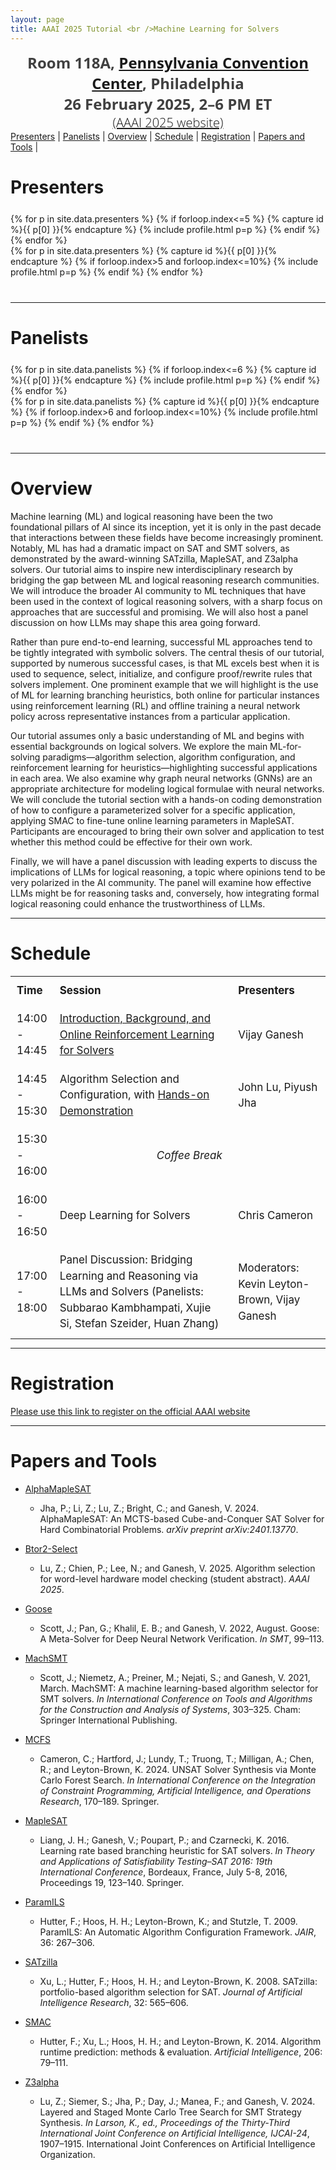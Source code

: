 ```yaml
---
layout: page
title: AAAI 2025 Tutorial <br />Machine Learning for Solvers
---
```

<!-- <div class="venue" style="font-size: 27px; display: block; font-family: 'Open Sans', 'Helvetica Neue', Helvetica, Arial, sans-serif; font-weight: 300; color: #404040; text-align: center;">
  <a target="_blank" href="https://neurips.cc/virtual/2023/tutorial/73946"><strong>Video Recording</strong></a>
</div> -->

<div class="venue" style="font-size: 24px; display: block; font-family: 'Open Sans', 'Helvetica Neue', Helvetica, Arial, sans-serif; font-weight: 300; color: #404040; text-align: center;">
  <strong>Room 118A, <a target="_blank" href="https://g.co/kgs/jLhwXps">Pennsylvania Convention Center</a>, Philadelphia</strong>
</div>

<div class="venue" style="font-size: 24px; display: block; font-family: 'Open Sans', 'Helvetica Neue', Helvetica, Arial, sans-serif; font-weight: 300; color: #404040; text-align: center;">
  <strong>26 February 2025, 2–6 PM ET</strong>
</div>

<div class="venue" style="font-size: 20px; display: block; font-family: 'Open Sans', 'Helvetica Neue', Helvetica, Arial, sans-serif; font-weight: 300; color: #404040; text-align: center;">
  <a target="_blank" href="https://aaai.org/conference/aaai/aaai-25/tutorial-and-lab-list/#TH24">(AAAI 2025 website)</a>
</div>

<div class="sharethis-inline-share-buttons"></div>
<meta name="thumbnail" content="https://ml-for-solvers.github.io/img/aaai-small.jpeg" />

<nav>
  <a href="#presenters">Presenters</a> |
  <a href="#panelists">Panelists</a> |
  <a href="#overview">Overview</a> |
  <a href="#schedule">Schedule</a> |
  <a href="#registration">Registration</a> |
  <a href="#papers-and-tools">Papers and Tools</a> |
</nav>

# Presenters
<div class="container" style="margin-top: 25px;margin-bottom: 40px;">
  <div class="row">
    {% for p in site.data.presenters %}
    {% if forloop.index<=5 %}
    {% capture id %}{{ p[0] }}{% endcapture %}
    {% include profile.html p=p %}
    {% endif %}
    {% endfor %}
  </div>
  <div class="row">
    {% for p in site.data.presenters %}
    {% capture id %}{{ p[0] }}{% endcapture %}
    {% if forloop.index>5 and forloop.index<=10%}
    {% include profile.html p=p %}
    {% endif %}
    {% endfor %}
  </div>
</div>
<hr>

# Panelists
<div class="container" style="margin-top: 25px;margin-bottom: 40px;">
  <div class="row">
    {% for p in site.data.panelists %}
    {% if forloop.index<=6 %}
    {% capture id %}{{ p[0] }}{% endcapture %}
    {% include profile.html p=p %}
    {% endif %}
    {% endfor %}
  </div>
  <div class="row">
    {% for p in site.data.panelists %}
    {% capture id %}{{ p[0] }}{% endcapture %}
    {% if forloop.index>6 and forloop.index<=10%}
    {% include profile.html p=p %}
    {% endif %}
    {% endfor %}
  </div>
</div>
<hr>

# Overview

Machine learning (ML) and logical reasoning have been the two foundational pillars of AI since its inception, yet it is only in the past decade that interactions between these fields have become increasingly prominent. Notably, ML has had a dramatic impact on SAT and SMT solvers, as demonstrated by the award-winning SATzilla, MapleSAT, and Z3alpha solvers. Our tutorial aims to inspire new interdisciplinary research by bridging the gap between ML and logical reasoning research communities. We will introduce the broader AI community to ML techniques that have been used in the context of logical reasoning solvers, with a sharp focus on approaches that are successful and promising. We will also host a panel discussion on how LLMs may shape this area going forward.

Rather than pure end-to-end learning, successful ML approaches tend to be tightly integrated with symbolic solvers. The central thesis of our tutorial, supported by numerous successful cases, is that ML excels best when it is used to sequence, select, initialize, and configure proof/rewrite rules that solvers implement. One prominent example that we will highlight is the use of ML for learning branching heuristics, both online for particular instances using reinforcement learning (RL) and offline training a neural network policy across representative instances from a particular application. 

Our tutorial assumes only a basic understanding of ML and begins with essential backgrounds on logical solvers. We explore the main ML-for-solving paradigms—algorithm selection, algorithm configuration, and reinforcement learning for heuristics—highlighting successful applications in each area. We also examine why graph neural networks (GNNs) are an appropriate architecture for modeling logical formulae with neural networks. We will conclude the tutorial section with a hands-on coding demonstration of how to configure a parameterized solver for a specific application, applying SMAC to fine-tune online learning parameters in MapleSAT. Participants are encouraged to bring their own solver and application to test whether this method could be effective for their own work. 

Finally, we will have a panel discussion with leading experts to discuss the implications of LLMs for logical reasoning, a topic where opinions tend to be very polarized in the AI community. The panel will examine how effective LLMs might be for reasoning tasks and, conversely, how integrating formal logical reasoning could enhance the trustworthiness of LLMs.

<hr>

# Schedule

<div class="container" style="margin-top: 15px; text-align: center;">
  <table style="width: 100%; max-width: 1050px; margin: auto; border-collapse: collapse; font-size: 17px; line-height: 1.5;">
    <tr style="font-weight: bold;">
      <th style="padding: 10px; text-align: left; width: 12%;">Time</th>
      <th style="padding: 10px; text-align: left; width: 58%;">Session</th>
      <th style="padding: 10px; text-align: left; width: 30%;">Presenters</th>
    </tr>
    <tr>
      <td style="padding: 10px;">14:00 - 14:45</td>
      <td style="padding: 10px;"><a href="https://docs.google.com/presentation/d/1muSL9TGqe45uZzI803IO3Bu4sNgOKCba/edit?usp=sharing&ouid=117676940067056675826&rtpof=true&sd=true">Introduction, Background, and Online Reinforcement Learning for Solvers</a></td>
      <td style="padding: 10px;">Vijay Ganesh</td>
    </tr>
    <tr>
      <td style="padding: 10px;">14:45 - 15:30</td>
      <td style="padding: 10px;">Algorithm Selection and Configuration, with <a href="https://colab.research.google.com/drive/1hx8JAsGjtzllOWjZpULir8i_7qua-UOw?usp=sharing">Hands-on Demonstration</a></td>
      <td style="padding: 10px;">John Lu, Piyush Jha</td>
    </tr>
    <tr>
      <td style="padding: 10px;">15:30 - 16:00</td>
      <td colspan="2" style="padding: 10px; font-style: italic; text-align: center;">Coffee Break</td>
    </tr>
    <tr>
      <td style="padding: 10px;">16:00 - 16:50</td>
      <td style="padding: 10px;">Deep Learning for Solvers</td>
      <td style="padding: 10px;">Chris Cameron</td>
    </tr>
    <tr>
      <td style="padding: 10px;">17:00 - 18:00</td>
      <td style="padding: 10px;">Panel Discussion: Bridging Learning and Reasoning via LLMs and Solvers (Panelists: Subbarao Kambhampati, Xujie Si, Stefan Szeider, Huan Zhang)</td>
      <td style="padding: 10px;">Moderators: Kevin Leyton-Brown, Vijay Ganesh</td>
    </tr>
  </table>
</div>

<hr>

# Registration

<div class="venue" style="display: block;">
  <a target="_blank" href="https://aaai.org/conference/aaai/aaai-25/registration/">Please use this link to register on the official AAAI website</a>
</div>
<hr>

# Papers and Tools

- [AlphaMapleSAT](https://arxiv.org/abs/2401.13770)  
  - Jha, P.; Li, Z.; Lu, Z.; Bright, C.; and Ganesh, V. 2024. AlphaMapleSAT: An MCTS-based Cube-and-Conquer SAT Solver for Hard Combinatorial Problems. *arXiv preprint arXiv:2401.13770*.

- [Btor2-Select](https://gitlab.com/sosy-lab/software/btor2-select)  
  - Lu, Z.; Chien, P.; Lee, N.; and Ganesh, V. 2025. Algorithm selection for word-level hardware model checking (student abstract). *AAAI 2025*.

- [Goose](https://goosesolver.github.io/)  
  - Scott, J.; Pan, G.; Khalil, E. B.; and Ganesh, V. 2022, August. Goose: A Meta-Solver for Deep Neural Network Verification. *In SMT*, 99–113.

- [MachSMT](https://machsmt.github.io/)  
  - Scott, J.; Niemetz, A.; Preiner, M.; Nejati, S.; and Ganesh, V. 2021, March. MachSMT: A machine learning-based algorithm selector for SMT solvers. *In International Conference on Tools and Algorithms for the Construction and Analysis of Systems*, 303–325. Cham: Springer International Publishing.

- [MCFS](https://github.com/ChrisCameron1/MCFS)  
  - Cameron, C.; Hartford, J.; Lundy, T.; Truong, T.; Milligan, A.; Chen, R.; and Leyton-Brown, K. 2024. UNSAT Solver Synthesis via Monte Carlo Forest Search. *In International Conference on the Integration of Constraint Programming, Artificial Intelligence, and Operations Research*, 170–189. Springer.

- [MapleSAT](https://maplesat.github.io/)  
  - Liang, J. H.; Ganesh, V.; Poupart, P.; and Czarnecki, K. 2016. Learning rate based branching heuristic for SAT solvers. *In Theory and Applications of Satisfiability Testing–SAT 2016: 19th International Conference*, Bordeaux, France, July 5-8, 2016, Proceedings 19, 123–140. Springer.

- [ParamILS](https://www.cs.ubc.ca/labs/algorithms/Projects/ParamILS/)  
  - Hutter, F.; Hoos, H. H.; Leyton-Brown, K.; and Stutzle, T. 2009. ParamILS: An Automatic Algorithm Configuration Framework. *JAIR*, 36: 267–306.

- [SATzilla](https://arxiv.org/abs/1111.2249)  
  - Xu, L.; Hutter, F.; Hoos, H. H.; and Leyton-Brown, K. 2008. SATzilla: portfolio-based algorithm selection for SAT. *Journal of Artificial Intelligence Research*, 32: 565–606.

- [SMAC](https://github.com/automl/SMAC3)  
  - Hutter, F.; Xu, L.; Hoos, H. H.; and Leyton-Brown, K. 2014. Algorithm runtime prediction: methods & evaluation. *Artificial Intelligence*, 206: 79–111.

- [Z3alpha](https://github.com/JohnLyu2/z3alpha)  
  - Lu, Z.; Siemer, S.; Jha, P.; Day, J.; Manea, F.; and Ganesh, V. 2024. Layered and Staged Monte Carlo Tree Search for SMT Strategy Synthesis. *In Larson, K., ed., Proceedings of the Thirty-Third International Joint Conference on Artificial Intelligence, IJCAI-24*, 1907–1915. International Joint Conferences on Artificial Intelligence Organization.


<!-- 
# Panelists
<div class="container" style="margin-top: 20px;margin-bottom: 0px;">
  <div class="row">
    {% for p in site.data.panelists %}
    {% if forloop.index<=5 %}
    {% capture id %}{{ p[0] }}{% endcapture %}
    {% include profile.html p=p %}
    {% endif %}
    {% endfor %}
  </div>
  <div class="row">
    {% for p in site.data.panelists %}
    {% capture id %}{{ p[0] }}{% endcapture %}
    {% if forloop.index>5 and forloop.index<=10%}
    {% include profile.html p=p %}
    {% endif %}
    {% endfor %}
  </div>
  <div class="row">
    {% for p in site.data.panelists %}
    {% capture id %}{{ p[0] }}{% endcapture %}
    {% if forloop.index>10%}
    {% include profile.html p=p %}
    {% endif %}
    {% endfor %}
  </div>
</div>
<hr>


# Materials and Open-Source Tools

* **[Video Recording](https://neurips.cc/virtual/2023/tutorial/73946)**
* [Slides](./img/NeurIPS2023-Tutorial-ML4TP.pdf)
* [Demo: Using LLMs in Lean](https://github.com/yangky11/lean4-example/tree/ml4tp-tutorial)
* [Demo: Training LLMs for Tactic Generation and Combining with Proof Search](https://github.com/yangky11/ml4tp-tutorial/blob/main/main.ipynb)
* [A Survey on Deep Learning for Theorem Proving](https://arxiv.org/abs/2404.09939)

## Lean 

* [LeanDojo](https://github.com/lean-dojo/LeanDojo): Extracting data and interacting with Lean
* [ReProver](https://github.com/lean-dojo/ReProver): Training and evaluating language models for theorem proving
* [LLMStep](https://github.com/wellecks/llmstep): Using language models to suggest proof steps
* [Lean Copilot](https://github.com/lean-dojo/LeanCopilot): Using language models to suggest proof steps, search for proofs, and select premises

## Isabelle

* [PISA](https://github.com/albertqjiang/Portal-to-ISAbelle): Extracting data and interacting with Isabelle
* [Draft, Sketch, and Prove](https://github.com/albertqjiang/draft_sketch_prove): Implementation of "Draft, Sketch, and Prove: Guiding Formal Theorem Provers with Informal Proofs"


## Coq

* [CoqGym](https://github.com/princeton-vl/CoqGym): Extracting data and interacting with Coq
* [Tactician](https://coq-tactician.github.io/): KNNs and random forests + online learning for synthesizing proofs
* [Proverbot9001](https://github.com/UCSD-PL/proverbot9001): RNNs for synthesizing proofs
* [coq-synthesis](https://github.com/agrarpan/coq-synthesis): Coq plugin for using Proverbot9001 in the proof assistant
* [CoqPyt](https://github.com/sr-lab/coqpyt): Interacting with Coq

## Others

* [HOList](https://sites.google.com/view/holist/home): Extracting data and interacting with HOL Light
* [INT](https://github.com/albertqjiang/INT): Synthetic theorem proving benchmark on inequalities


# Citation

<p>If you find this tutorial useful, please cite:</p>
<div class="container" style="margin-top: 20px;margin-bottom: 0px;">
{% raw %}
<pre><code>@misc{ml4tptutorial2023,
  author = {First, Emily and Jiang, Albert and Yang, Kaiyu},
  title = {{NeurIPS} Tutorial on Machine Learning for Theorem Proving},
  year = {2023},
  howpublished = {\url{https://machine-learning-for-theorem-proving.github.io}},
}</code></pre>
{% endraw %}
</div>
<hr>

Contact: <machine.learning.4.theorem.proving@gmail.com>. -->
